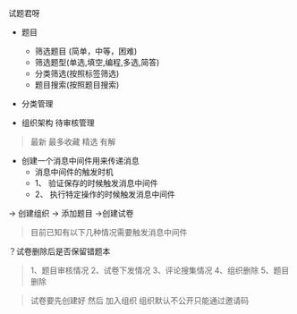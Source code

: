 试题君呀

- 题目

  - 筛选题目 (简单，中等，困难)
  - 筛选题型(单选,填空,编程,多选,简答)
  - 分类筛选(按照标签筛选)
  - 题目搜索(按照题目搜索)

- 分类管理
- 组织架构 待审核管理

> 最新 最多收藏 精选 有解

- 创建一个消息中间件用来传递消息
  - 消息中间件的触发时机
  - 1、 验证保存的时候触发消息中间件
  - 2、 执行特定操作的时候触发消息中间件

-> 创建组织 -> 添加题目 ->创建试卷

> 目前已知有以下几种情况需要触发消息中间件

？试卷删除后是否保留错题本

> 1、题目审核情况 2、试卷下发情况 3、评论搜集情况 4、组织删除 5、题目删除

<!-- 如果题目删除了 就把试卷里面的删除了  但是已经发布的不能删 -->

> 试卷要先创建好 然后 加入组织 组织默认不公开只能通过邀请码
